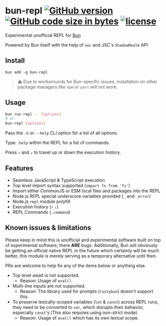 # bun-repl [![GitHub version][github-image]][github-url] [![GitHub code size in bytes][size-image]][github-url] [![license][license-image]][license-url]

Experimental unofficial REPL for [Bun](https://github.com/oven-sh/bun)

Powered by Bun itself with the help of `swc` and JSC's `ShadowRealm` API

## Install
```
bun add -g bun-repl
```
> ⚠️ Due to workarounds for Bun-specific issues, installation on other package managers like `npm` or `yarn` will not work.

## Usage
```sh
bun run repl -- [options]
# or
bun-repl [options]
```
Pass the `-h` or `--help` CLI option for a list of all options.

Type `.help` within the REPL for a list of commands.

Press `↑` and `↓` to travel up or down the execution history.

## Features

* Seamless JavaScript & TypeScript execution
* Top level import syntax supported (`import fs from 'fs'`)
* Import either CommonJS or ESM local files and packages into the REPL
* Node.js REPL special underscore variables provided (`_` and `_error`)
* Node.js `repl` module polyfill
* Execution history (`↑` `↓`)
* REPL Commands (`.command`)

## Known issues & limitations
Please keep in mind this is unofficial and experimental software built on top of experimental software, there **ARE** bugs. Additionally, Bun will obviously be getting an official native REPL in the future which certainly will be much better, this module is merely serving as a temporary alternative until then.

PRs are welcome to help fix any of the items below or anything else.

* Top level await is not supported.
    * Reason: Usage of `eval()`
* Multi-line inputs are not supported.
    * Reason: The library used for prompts (`rustybun`) doesn't support this.
* To preserve lexically-scoped variables (`let` & `const`) across REPL runs, they need to be converted to `var`, which disrupts their behavior, especially `const`'s (This also requires using non-strict mode)
    * Reason: Usage of `eval()` which has its own lexical scope.

[github-url]:https://github.com/jhmaster2000/bun-repl
[github-image]:https://img.shields.io/github/package-json/v/jhmaster2000/bun-repl.svg?color=gray
[license-url]:https://github.com/jhmaster2000/bun-repl/blob/master/LICENSE.md
[license-image]:https://img.shields.io/npm/l/bun-repl.svg
[size-image]:https://img.shields.io/github/languages/code-size/jhmaster2000/bun-repl.svg
